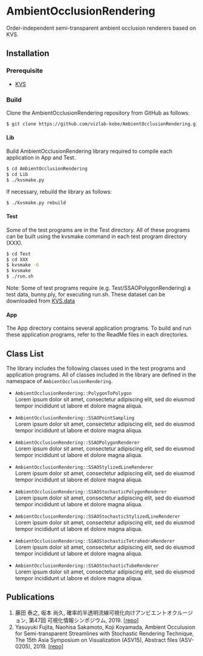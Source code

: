 # AmbientOcclusionRendering
Order-independent semi-transparent ambient occlusion renderers based on KVS.

## Installation

### Prerequisite
* [KVS](https://github.com/naohisas/KVS)

### Build
Clone the AmbientOcclusionRendering repository from GitHub as follows:
```bash
$ git clone https://github.com/vizlab-kobe/AmbientOcclusionRendering.git
```

#### Lib
Build AmbientOcclusionRendering library required to compile each application in App and Test.
```bash
$ cd AmbientOcclusionRendering
$ cd Lib
$ ./kvsmake.py
```

If necessary, rebuild the library as follows:
```bash
$ ./kvsmake.py rebuild
```

#### Test
Some of the test programs are in the Test directory. All of these programs can be built using the kvsmake command in each test program directory (XXX).
```bash
$ cd Test
$ cd XXX
$ kvsmake -G
$ kvsmake
$ ./run.sh
```

Note: Some of test programs require (e.g. Test/SSAOPolygonRendering) a test data, bunny.ply, for executing run.sh. These dataset can be downloaded from [KVS.data](https://github.com/naohisas/KVS.data)

#### App
The App directory contains several application programs. To build and run these application programs, refer to the ReadMe files in each directories.

## Class List
The library includes the following classes used in the test programs and application programs. All of classes included in the library are defined in the namespace of `AmbientOcclusionRendering`.

* `AmbientOcclusionRendering::PolygonToPolygon`
<br>Lorem ipsum dolor sit amet, consectetur adipiscing elit, sed do eiusmod tempor incididunt ut labore et dolore magna aliqua.

* `AmbientOcclusionRendering::SSAOPointSampling`
<br>Lorem ipsum dolor sit amet, consectetur adipiscing elit, sed do eiusmod tempor incididunt ut labore et dolore magna aliqua.

* `AmbientOcclusionRendering::SSAOPolygonRenderer`
<br>Lorem ipsum dolor sit amet, consectetur adipiscing elit, sed do eiusmod tempor incididunt ut labore et dolore magna aliqua.

* `AmbientOcclusionRendering::SSAOStylizedLineRenderer`
<br>Lorem ipsum dolor sit amet, consectetur adipiscing elit, sed do eiusmod tempor incididunt ut labore et dolore magna aliqua.

* `AmbientOcclusionRendering::SSAOStochasticPolygonRenderer`
<br>Lorem ipsum dolor sit amet, consectetur adipiscing elit, sed do eiusmod tempor incididunt ut labore et dolore magna aliqua.

* `AmbientOcclusionRendering::SSAOStochasticStylizedLineRenderer`
<br>Lorem ipsum dolor sit amet, consectetur adipiscing elit, sed do eiusmod tempor incididunt ut labore et dolore magna aliqua.

* `AmbientOcclusionRendering::SSAOStochasticTetrahedraRenderer`
<br>Lorem ipsum dolor sit amet, consectetur adipiscing elit, sed do eiusmod tempor incididunt ut labore et dolore magna aliqua.

* `AmbientOcclusionRendering::SSAOStochasticTubeRenderer`
<br>Lorem ipsum dolor sit amet, consectetur adipiscing elit, sed do eiusmod tempor incididunt ut labore et dolore magna aliqua.

## Publications
1. 藤田 泰之, 坂本 尚久, 確率的半透明流線可視化向けアンビエントオクルージョン, 第47回 可視化情報シンポジウム, 2019. [[repo](https://github.com/vizlab-kobe-paper/2019_VisSympo__YasuyukiFujita)]
2. Yasuyuki Fujita, Naohisa Sakamoto, Koji Koyamada, Ambient Occulusion for Semi-transparent Streamlines with Stochastic Rendering Technique, The 15th Asia Symposium on Visualization (ASV15), Abstract files (ASV-0205), 2019. [[repo](https://github.com/vizlab-kobe-paper/2019_ASV__YasuyukiFujita/blob/master/Submitted/abst.pdf)]
